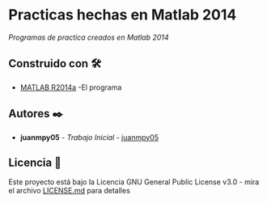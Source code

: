 # Practicas hechas en Matlab 2014

_Programas de practica creados en Matlab 2014_

## Construido con 🛠️

* [MATLAB R2014a](https://la.mathworks.com/products/matlab.html?requestedDomain=) -El programa

## Autores ✒️

* **juanmpy05** - *Trabajo Inicial* - [juanmpy05](https://github.com/juanmpy05)

## Licencia 📄

Este proyecto está bajo la Licencia GNU General Public License v3.0 - mira el archivo [LICENSE.md](LICENSE.md) para detalles
